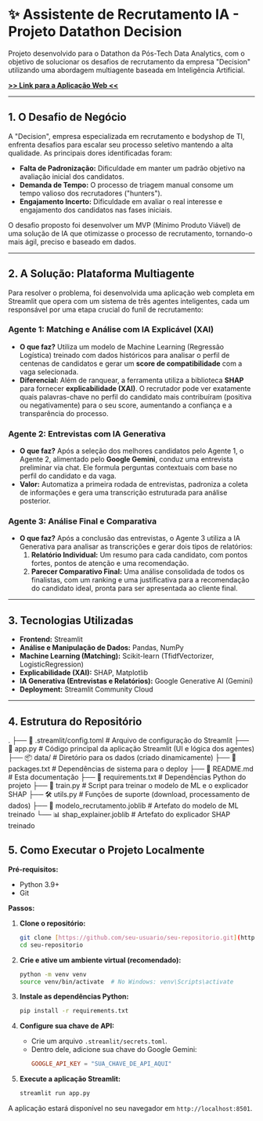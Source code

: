 # ✨ Assistente de Recrutamento IA - Projeto Datathon Decision

Projeto desenvolvido para o Datathon da Pós-Tech Data Analytics, com o objetivo de solucionar os desafios de recrutamento da empresa "Decision" utilizando uma abordagem multiagente baseada em Inteligência Artificial.

**[>> Link para a Aplicação Web <<](https://insira-o-link-do-seu-app-streamlit-aqui.streamlit.app/)**

---

## 1. O Desafio de Negócio

A "Decision", empresa especializada em recrutamento e bodyshop de TI, enfrenta desafios para escalar seu processo seletivo mantendo a alta qualidade. As principais dores identificadas foram:

* **Falta de Padronização:** Dificuldade em manter um padrão objetivo na avaliação inicial dos candidatos.
* **Demanda de Tempo:** O processo de triagem manual consome um tempo valioso dos recrutadores ("hunters").
* **Engajamento Incerto:** Dificuldade em avaliar o real interesse e engajamento dos candidatos nas fases iniciais.

O desafio proposto foi desenvolver um MVP (Mínimo Produto Viável) de uma solução de IA que otimizasse o processo de recrutamento, tornando-o mais ágil, preciso e baseado em dados.

---

## 2. A Solução: Plataforma Multiagente

Para resolver o problema, foi desenvolvida uma aplicação web completa em Streamlit que opera com um sistema de três agentes inteligentes, cada um responsável por uma etapa crucial do funil de recrutamento:

### Agente 1: Matching e Análise com IA Explicável (XAI)
* **O que faz?** Utiliza um modelo de Machine Learning (Regressão Logística) treinado com dados históricos para analisar o perfil de centenas de candidatos e gerar um **score de compatibilidade** com a vaga selecionada.
* **Diferencial:** Além de ranquear, a ferramenta utiliza a biblioteca **SHAP** para fornecer **explicabilidade (XAI)**. O recrutador pode ver exatamente quais palavras-chave no perfil do candidato mais contribuíram (positiva ou negativamente) para o seu score, aumentando a confiança e a transparência do processo.

### Agente 2: Entrevistas com IA Generativa
* **O que faz?** Após a seleção dos melhores candidatos pelo Agente 1, o Agente 2, alimentado pelo **Google Gemini**, conduz uma entrevista preliminar via chat. Ele formula perguntas contextuais com base no perfil do candidato e da vaga.
* **Valor:** Automatiza a primeira rodada de entrevistas, padroniza a coleta de informações e gera uma transcrição estruturada para análise posterior.

### Agente 3: Análise Final e Comparativa
* **O que faz?** Após a conclusão das entrevistas, o Agente 3 utiliza a IA Generativa para analisar as transcrições e gerar dois tipos de relatórios:
    1.  **Relatório Individual:** Um resumo para cada candidato, com pontos fortes, pontos de atenção e uma recomendação.
    2.  **Parecer Comparativo Final:** Uma análise consolidada de todos os finalistas, com um ranking e uma justificativa para a recomendação do candidato ideal, pronta para ser apresentada ao cliente final.

---

## 3. Tecnologias Utilizadas

* **Frontend:** Streamlit
* **Análise e Manipulação de Dados:** Pandas, NumPy
* **Machine Learning (Matching):** Scikit-learn (TfidfVectorizer, LogisticRegression)
* **Explicabilidade (XAI):** SHAP, Matplotlib
* **IA Generativa (Entrevistas e Relatórios):** Google Generative AI (Gemini)
* **Deployment:** Streamlit Community Cloud

---

## 4. Estrutura do Repositório

.
├── 📄 .streamlit/config.toml  # Arquivo de configuração do Streamlit
├── 🐍 app.py                  # Código principal da aplicação Streamlit (UI e lógica dos agentes)
├── 📦 data/                    # Diretório para os dados (criado dinamicamente)
├── 📄 packages.txt            # Dependências de sistema para o deploy
├── 📄 README.md                # Esta documentação
├── 📄 requirements.txt         # Dependências Python do projeto
├── 🤖 train.py                 # Script para treinar o modelo de ML e o explicador SHAP
├── 🛠️ utils.py                 # Funções de suporte (download, processamento de dados)
├── 🧠 modelo_recrutamento.joblib # Artefato do modelo de ML treinado
└── 📊 shap_explainer.joblib    # Artefato do explicador SHAP treinado


## 5. Como Executar o Projeto Localmente

**Pré-requisitos:**
* Python 3.9+
* Git

**Passos:**

1.  **Clone o repositório:**
    ```bash
    git clone [https://github.com/seu-usuario/seu-repositorio.git](https://github.com/seu-usuario/seu-repositorio.git)
    cd seu-repositorio
    ```

2.  **Crie e ative um ambiente virtual (recomendado):**
    ```bash
    python -m venv venv
    source venv/bin/activate  # No Windows: venv\Scripts\activate
    ```

3.  **Instale as dependências Python:**
    ```bash
    pip install -r requirements.txt
    ```

4.  **Configure sua chave de API:**
    * Crie um arquivo `.streamlit/secrets.toml`.
    * Dentro dele, adicione sua chave do Google Gemini:
        ```toml
        GOOGLE_API_KEY = "SUA_CHAVE_DE_API_AQUI"
        ```

5.  **Execute a aplicação Streamlit:**
    ```bash
    streamlit run app.py
    ```

A aplicação estará disponível no seu navegador em `http://localhost:8501`.
